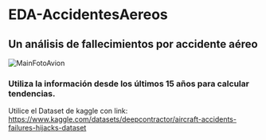 # EDA-AccidentesAereos
## Un análisis de fallecimientos por accidente aéreo

![MainFotoAvion](https://user-images.githubusercontent.com/123940903/225246468-a9a529d0-2870-4ca0-8f75-60e9d13bbbed.jpg)


### Utiliza la información desde los últimos 15 años para calcular tendencias.

Utilice el Dataset de kaggle con link: 
https://www.kaggle.com/datasets/deepcontractor/aircraft-accidents-failures-hijacks-dataset
